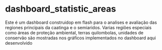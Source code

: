 # dashboard_statistic_areas
Este é um dashboard construidop em flash para o analises e avaliação das regiones principais da caatinga e o semiaridos. Varias regiões especiais como áreas de proteção ambiental, terras quilombolas, unidades de conservão são mostradas nos gráficos implementados no dashboard aqui desenvolvido
